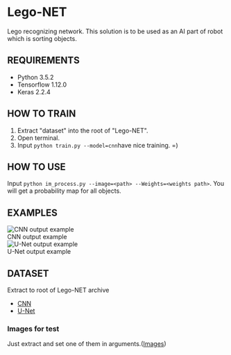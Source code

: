 
# Lego-NET
Lego recognizing network. This solution is to be used as an
AI part of robot which is sorting objects.
## REQUIREMENTS
- Python 3.5.2
- Tensorflow 1.12.0
- Keras 2.2.4
## HOW TO TRAIN
1. Extract "dataset" into the root of "Lego-NET".
2. Open terminal.
3. Input ```python train.py --model=cnn```have nice training. =)
## HOW TO USE
Input ```python im_process.py --image=<path> --Weights=<weights path>```. You will get a probability map for all objects.
## EXAMPLES
<div>
  <img src="https://pp.userapi.com/c844216/v844216037/1eb8e3/hl2pBkrQPhs.jpg" alt="CNN output example">
</div>
CNN output example
<div>
  <img src="https://pp.userapi.com/c845420/v845420037/1e53bd/P6j-2s2mfYc.jpg" alt="U-Net output example">
<div/p>
U-Net output example

## DATASET
Extract to root of Lego-NET archive
- [CNN](https://drive.google.com/file/d/1D7mEB8XH9sLy6GHo89HE-NMJRcYorvLq/view?usp=sharing)
- [U-Net](https://drive.google.com/file/d/1eIevr0rBsCDAZKlFUizGdo685VjXWg1P/view?usp=sharing)
### Images for test
Just extract and set one of them in arguments.([Images](https://drive.google.com/open?id=1U0v3WrnQEql4P-VBB7b0l_9CkrfQ3_bU))
